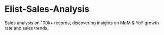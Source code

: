# Elist-Sales-Analysis
Sales analysis on 100k+ records, discovering insights on MoM &amp; YoY growth rate and sales trends.
